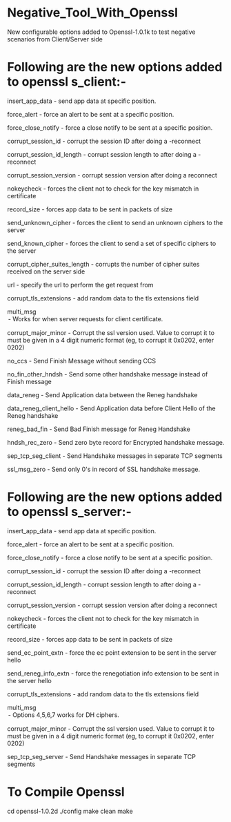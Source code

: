 # Negative_Tool_With_Openssl

New configurable options added to Openssl-1.0.1k to test negative scenarios from Client/Server side

Following are the new options added to openssl s_client:-
===================================================================

insert_app_data <position>  - send app data at specific position.
					
force_alert <position> <alert-number>  - force an alert to be sent at a specific position.

force_close_notify <position>  - force a close notify to be sent at a specific position.
					
corrupt_session_id	- corrupt the session ID after doing a -reconnect

corrupt_session_id_length <length>	- corrupt session length to <length> after doing a -reconnect

corrupt_session_version	- corrupt session version after doing a reconnect

nokeycheck	- forces the client not to check for the key mismatch in certificate

record_size <size>  - forces app data to be sent in packets of size <size>

send_unknown_cipher  - forces the client to send an unknown ciphers to the server

send_known_cipher  - forces the client to send a set of specific ciphers to the server

corrupt_cipher_suites_length <length>     - corrupts the number of cipher suites received on the server side

url  - specify the url to perform the get request from

corrupt_tls_extensions  - add random data to the tls extensions field

multi_msg <option>  - Works for when server requests for client certificate.

corrupt_major_minor <position> <value>  - Corrupt the ssl version used. Value to corrupt it to must be given in a 4 digit numeric format (eg, to corrupt it 0x0202, enter 0202)
					
no_ccs					- Send Finish Message without sending CCS

no_fin_other_hndsh			- Send some other handshake message instead of Finish message

data_reneg				- Send Application data between the Reneg handshake

data_reneg_client_hello                   - Send Application data before Client Hello of the Reneg handshake

reneg_bad_fin				- Send Bad Finish message for Reneg Handshake

hndsh_rec_zero <value>			- Send zero byte record for Encrypted handshake message.

sep_tcp_seg_client                        - Send Handshake messages in separate TCP segments

ssl_msg_zero <value>                    - Send only 0's in record of SSL handshake message.
			
Following are the new options added to openssl s_server:-
===================================================================
insert_app_data <position>  - send app data at specific position.
					
force_alert <position> <alert-number>  - force an alert to be sent at a specific position.

force_close_notify <position>  - force a close notify to be sent at a specific position.
					
corrupt_session_id	- corrupt the session ID after doing a -reconnect

corrupt_session_id_length <length>	- corrupt session length to <length> after doing a -reconnect

corrupt_session_version	- corrupt session version after doing a reconnect

nokeycheck	- forces the client not to check for the key mismatch in certificate

record_size <size>  - forces app data to be sent in packets of size <size>

send_ec_point_extn  				- force the ec point extension to be sent in the server hello

send_reneg_info_extn  				- force the renegotiation info extension to be sent in the server hello

corrupt_tls_extensions  - add random data to the tls extensions field

multi_msg <option>  - Options 4,5,6,7 works for DH ciphers.

corrupt_major_minor <position> <value>  - Corrupt the ssl version used. Value to corrupt it to must be given in a 4 digit numeric format (eg, to corrupt it 0x0202, enter 0202)
					
sep_tcp_seg_server                       - Send Handshake messages in separate TCP segments				

To Compile Openssl
=================================
cd openssl-1.0.2d
./config
make clean
make
